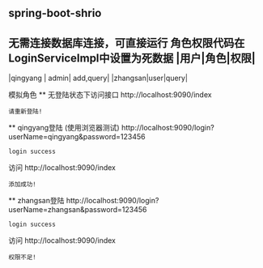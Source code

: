 ## spring-boot-shrio

无需连接数据库连接，可直接运行
角色权限代码在LoginServiceImpl中设置为死数据
|用户|角色|权限|
---------------
|qingyang | admin| add,query|
|zhangsan|user|query|

模拟角色
** 无登陆状态下访问接口
http://localhost:9090/index
```
请重新登陆!
```
** qingyang登陆
(使用浏览器测试)
http://localhost:9090/login?userName=qingyang&password=123456
```
login success
```
访问 http://localhost:9090/index
```
添加成功!
```
** zhangsan登陆
http://localhost:9090/login?userName=zhangsan&password=123456
```
login success
```
访问 http://localhost:9090/index
```
权限不足!
```

